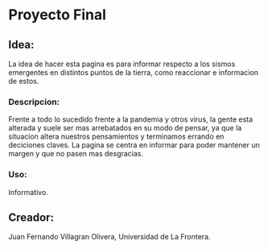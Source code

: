 # Proyecto Final

## Idea:
 La idea de hacer esta pagina es para informar respecto a los sismos emergentes en distintos puntos de la tierra, como reaccionar e informacion de estos.

### Descripcion: 

Frente a todo lo sucedido frente a la pandemia y otros virus, la gente esta alterada y suele ser mas arrebatados en su modo de pensar, ya que la situacion altera nuestros pensamientos y terminamos errando en deciciones claves. La pagina se centra en informar para poder mantener un margen y que no pasen mas desgracias.

### Uso:
 Informativo.
 
## Creador:
 Juan Fernando Villagran Olivera, Universidad de La Frontera.
